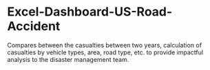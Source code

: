 # Excel-Dashboard-US-Road-Accident
Compares between the casualties between two years, calculation of casualties by vehicle types, area, road type, etc. to provide impactful analysis to the disaster management team. 
